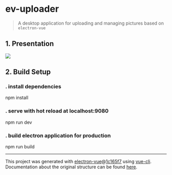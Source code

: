 # ev-uploader

> A desktop application for uploading and managing pictures based on `electron-vue`

## 1. Presentation
![](http://ozlcirvd6.bkt.clouddn.com/eluploader.gif
)

## 2. Build Setup

### . install dependencies
npm install

### . serve with hot reload at localhost:9080
npm run dev

### . build electron application for production
npm run build


---

This project was generated with [electron-vue](https://github.com/SimulatedGREG/electron-vue)@[1c165f7](https://github.com/SimulatedGREG/electron-vue/tree/1c165f7c5e56edaf48be0fbb70838a1af26bb015) using [vue-cli](https://github.com/vuejs/vue-cli). Documentation about the original structure can be found [here](https://simulatedgreg.gitbooks.io/electron-vue/content/index.html).
